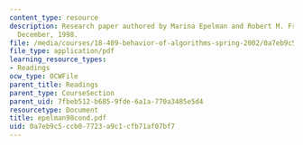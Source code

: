 ```yaml
---
content_type: resource
description: Research paper authored by Marina Epelman and Robert M. Freund, M.I.T.,
  December, 1998.
file: /media/courses/18-409-behavior-of-algorithms-spring-2002/0a7eb9c5ccb07723a9c1cfb71af07bf7_epelman98cond.pdf
file_type: application/pdf
learning_resource_types:
- Readings
ocw_type: OCWFile
parent_title: Readings
parent_type: CourseSection
parent_uid: 7fbeb512-b685-9fde-6a1a-770a3485e5d4
resourcetype: Document
title: epelman98cond.pdf
uid: 0a7eb9c5-ccb0-7723-a9c1-cfb71af07bf7
---
```

